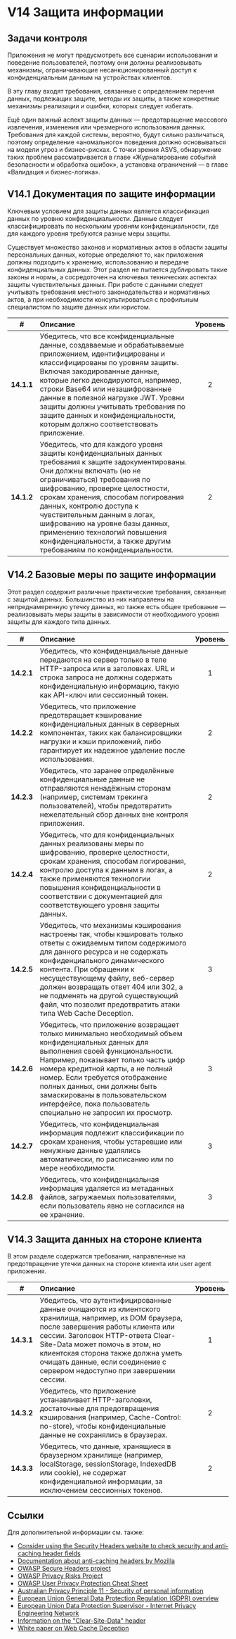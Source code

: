# V14 Защита информации

## Задачи контроля

Приложения не могут предусмотреть все сценарии использования и поведение пользователей, поэтому они должны реализовывать механизмы, ограничивающие несанкционированный доступ к конфиденциальным данным на устройствах клиентов.

В эту главу входят требования, связанные с определением перечня данных, подлежащих защите, методы их защиты, а также конкретные механизмы реализации и ошибки, которых следует избегать.

Ещё один важный аспект защиты данных — предотвращение массового извлечения, изменения или чрезмерного использования данных. Требования для каждой системы, вероятно, будут сильно различаться, поэтому определение «аномального» поведения должно основываться на модели угроз и бизнес-рисках. С точки зрения ASVS, обнаружение таких проблем рассматривается в главе «Журналирование событий безопасности и обработка ошибок», а установка ограничений — в главе «Валидация и бизнес-логика».

## V14.1 Документация по защите информации

Ключевым условием для защиты данных является классификация данных по уровню конфиденциальности. Данные следует классифицировать по нескольким уровням конфиденциальности, где для каждого уровня требуются разные меры защиты.

Существует множество законов и нормативных актов в области защиты персональных данных, которые определяют то, как приложения должны подходить к хранению, использованию и передаче конфиденциальных данных. Этот раздел не пытается дублировать такие законы и нормы, а сосредоточен на ключевых технических аспектах защиты чувствительных данных. При работе с данными следует учитывать требования местного законодательства и нормативных актов, а при необходимости консультироваться с профильным специалистом по защите данных или юристом.

| # | Описание | Уровень |
| :---: | :--- | :---: |
| **14.1.1** | Убедитесь, что все конфиденциальные данные, создаваемые и обрабатываемые приложением, идентифицированы и классифицированы по уровням защиты. Включая закодированные данные, которые легко декодируются, например, строки Base64 или незашифрованные данные в полезной нагрузке JWT. Уровни защиты должны учитывать требования по защите данных и конфиденциальности, которым должно соответствовать приложение. | 2 |
| **14.1.2** | Убедитесь, что для каждого уровня защиты конфиденциальных данных требования к защите задокументированы. Они должны включать (но не ограничиваться) требования по шифрованию, проверке целостности, срокам хранения, способам логирования данных, контролю доступа к чувствительным данным в логах, шифрованию на уровне базы данных, применению технологий повышения конфиденциальности, а также другим требованиям по конфиденциальности. | 2 |

## V14.2 Базовые меры по защите информации

Этот раздел содержит различные практические требования, связанные с защитой данных. Большинство из них направлены на непреднамеренную утечку данных, но также есть общее требование — реализовывать меры защиты в зависимости от необходимого уровня защиты для каждого типа данных.

| # | Описание | Уровень |
| :---: | :--- | :---: |
| **14.2.1** | Убедитесь, что конфиденциальные данные передаются на сервер только в теле HTTP-запроса или в заголовках. URL и строка запроса не должны содержать конфиденциальную информацию, такую как API-ключ или сессионный токен. | 1 |
| **14.2.2** | Убедитесь, что приложение предотвращает кэширование конфиденциальных данных в серверных компонентах, таких как балансировщики нагрузки и кэши приложений, либо гарантирует их надежное удаление после использования. | 2 |
| **14.2.3** | Убедитесь, что заранее определённые конфиденциальные данные не отправляются ненадёжным сторонам (например, системам трекинга пользователей), чтобы предотвратить нежелательный сбор данных вне контроля приложения. | 2 |
| **14.2.4** | Убедитесь, что для конфиденциальных данных реализованы меры по шифрованию, проверке целостности, срокам хранения, способам логирования, контролю доступа к данным в логах, а также применяются технологии повышения конфиденциальности в соответствии с документацией для соответствующего уровня защиты данных. | 2 |
| **14.2.5** | Убедитесь, что механизмы кэширования настроены так, чтобы кэшировать только ответы с ожидаемым типом содержимого для данного ресурса и не содержать конфиденциального динамического контента. При обращении к несуществующему файлу, веб-сервер должен возвращать ответ 404 или 302, а не подменять на другой существующий файл, что позволит предотвратить атаки типа Web Cache Deception. | 3 |
| **14.2.6** | Убедитесь, что приложение возвращает только минимально необходимый объем конфиденциальных данных для выполнения своей функциональности. Например, показывает только часть цифр номера кредитной карты, а не полный номер. Если требуется отображение полных данных, они должны быть замаскированы в пользовательском интерфейсе, пока пользователь специально не запросил их просмотр. | 3 |
| **14.2.7** | Убедитесь, что конфиденциальная информация подлежит классификации по срокам хранения, чтобы устаревшие или ненужные данные удалялись автоматически, по расписанию или по мере необходимости. | 3 |
| **14.2.8** | Убедитесь, что конфиденциальная информация удаляется из метаданных файлов, загружаемых пользователями, если пользователь явно не согласился на ее хранение. | 3 |

## V14.3 Защита данных на стороне клиента

В этом разделе содержатся требования, направленные на предотвращение утечки данных на стороне клиента или user agent приложения.

| # | Описание | Уровень |
| :---: | :--- | :---: |
| **14.3.1** | Убедитесь, что аутентифицированные данные очищаются из клиентского хранилища, например, из DOM браузера, после завершения работы клиента или сессии. Заголовок HTTP-ответа Clear-Site-Data может помочь в этом, но клиентская сторона также должна уметь очищать данные, если соединение с сервером недоступно при завершении сессии. | 1 |
| **14.3.2** | Убедитесь, что приложение устанавливает HTTP-заголовки, достаточные для предотвращения кэширования (например, Cache-Control: no-store), чтобы конфиденциальные данные не сохранялись в браузерах. | 2 |
| **14.3.3** | Убедитесь, что данные, хранящиеся в браузерном хранилище (например, localStorage, sessionStorage, IndexedDB или cookie), не содержат конфиденциальной информации, за исключением сессионных токенов. | 2 |

## Ссылки

Для дополнительной информации см. также:

* [Consider using the Security Headers website to check security and anti-caching header fields](https://securityheaders.com/)
* [Documentation about anti-caching headers by Mozilla](https://developer.mozilla.org/en-US/docs/Web/HTTP/Caching)
* [OWASP Secure Headers project](https://owasp.org/www-project-secure-headers/)
* [OWASP Privacy Risks Project](https://owasp.org/www-project-top-10-privacy-risks/)
* [OWASP User Privacy Protection Cheat Sheet](https://cheatsheetseries.owasp.org/cheatsheets/User_Privacy_Protection_Cheat_Sheet.html)
* [Australian Privacy Principle 11 - Security of personal information](https://www.oaic.gov.au/privacy/australian-privacy-principles/australian-privacy-principles-guidelines/chapter-11-app-11-security-of-personal-information)
* [European Union General Data Protection Regulation (GDPR) overview](https://www.edps.europa.eu/data-protection_en)
* [European Union Data Protection Supervisor - Internet Privacy Engineering Network](https://www.edps.europa.eu/data-protection/ipen-internet-privacy-engineering-network_en)
* [Information on the "Clear-Site-Data" header](https://developer.mozilla.org/en-US/docs/Web/HTTP/Headers/Clear-Site-Data)
* [White paper on Web Cache Deception](https://www.blackhat.com/docs/us-17/wednesday/us-17-Gil-Web-Cache-Deception-Attack-wp.pdf)
